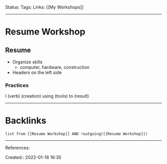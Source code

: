 Status: 
Tags: 
Links: [[My Workshops]]
___
# Resume Workshop
## Resume
- Organize skills
	- computer, hardware,  construction
- Headers on the left side

### Practices
I (verb) (creation) using (tools) to (result)

___
# Backlinks
```dataview
list from [[Resume Workshop]] AND !outgoing([[Resume Workshop]])
```
___
References:

Created:: 2022-01-18 16:35
